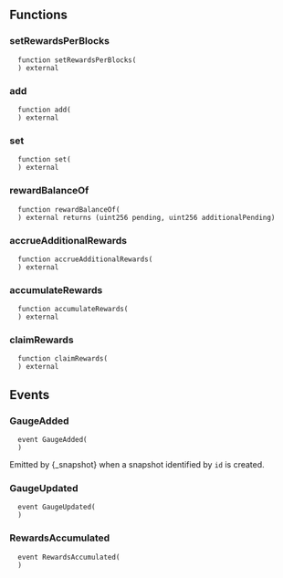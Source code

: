 


## Functions
### setRewardsPerBlocks
```solidity
  function setRewardsPerBlocks(
  ) external
```




### add
```solidity
  function add(
  ) external
```




### set
```solidity
  function set(
  ) external
```




### rewardBalanceOf
```solidity
  function rewardBalanceOf(
  ) external returns (uint256 pending, uint256 additionalPending)
```




### accrueAdditionalRewards
```solidity
  function accrueAdditionalRewards(
  ) external
```




### accumulateRewards
```solidity
  function accumulateRewards(
  ) external
```




### claimRewards
```solidity
  function claimRewards(
  ) external
```




## Events
### GaugeAdded
```solidity
  event GaugeAdded(
  )
```

Emitted by {_snapshot} when a snapshot identified by `id` is created.

### GaugeUpdated
```solidity
  event GaugeUpdated(
  )
```



### RewardsAccumulated
```solidity
  event RewardsAccumulated(
  )
```



